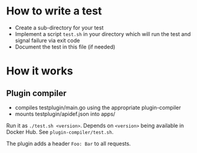 # How to write a test
- Create a sub-directory for your test
- Implement a script `test.sh` in your directory which will run the test and signal failure via exit code
- Document the test in this file (if needed)

# How it works
## Plugin compiler
- compiles testplugin/main.go using the appropriate plugin-compiler
- mounts testplugin/apidef.json into apps/

Run it as `./test.sh <version>`. Depends on `<version>` being available in Docker Hub. See `plugin-compiler/test.sh`.

The plugin adds a header `Foo: Bar` to all requests.